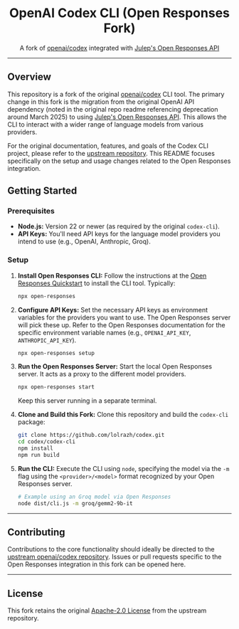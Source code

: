 <h1 align="center">OpenAI Codex CLI (Open Responses Fork)</h1>
<p align="center">A fork of <a href="https://github.com/openai/codex">openai/codex</a> integrated with <a href="https://docs.julep.ai/responses/quickstart">Julep's Open Responses API</a></p>

---

## Overview

This repository is a fork of the original [openai/codex](https://github.com/openai/codex) CLI tool. The primary change in this fork is the migration from the original OpenAI API dependency (noted in the original repo readme referencing deprecation around March 2025) to using [Julep's Open Responses API](https://docs.julep.ai/responses/quickstart). This allows the CLI to interact with a wider range of language models from various providers.

For the original documentation, features, and goals of the Codex CLI project, please refer to the [upstream repository](https://github.com/openai/codex). This README focuses specifically on the setup and usage changes related to the Open Responses integration.

## Getting Started

### Prerequisites

- **Node.js:** Version 22 or newer (as required by the original `codex-cli`).
- **API Keys:** You'll need API keys for the language model providers you intend to use (e.g., OpenAI, Anthropic, Groq).

### Setup

1.  **Install Open Responses CLI:**
    Follow the instructions at the [Open Responses Quickstart](https://docs.julep.ai/responses/quickstart#cli-installation) to install the CLI tool. Typically:
    ```bash
    npx open-responses
    ```

2.  **Configure API Keys:**
    Set the necessary API keys as environment variables for the providers you want to use. The Open Responses server will pick these up. Refer to the Open Responses documentation for the specific environment variable names (e.g., `OPENAI_API_KEY`, `ANTHROPIC_API_KEY`).
    ```bash
    npx open-responses setup
    ```

3.  **Run the Open Responses Server:**
    Start the local Open Responses server. It acts as a proxy to the different model providers.
    ```bash
    npx open-responses start
    ```
    Keep this server running in a separate terminal.

4.  **Clone and Build this Fork:**
    Clone this repository and build the `codex-cli` package:
    ```bash
    git clone https://github.com/lolrazh/codex.git
    cd codex/codex-cli
    npm install
    npm run build
    ```

5.  **Run the CLI:**
    Execute the CLI using `node`, specifying the model via the `-m` flag using the `<provider>/<model>` format recognized by your Open Responses server.
    ```bash
    # Example using an Groq model via Open Responses
    node dist/cli.js -m groq/gemm2-9b-it
    ```

---

## Contributing

Contributions to the core functionality should ideally be directed to the [upstream openai/codex repository](https://github.com/openai/codex). Issues or pull requests specific to the Open Responses integration in this fork can be opened here.

---

## License

This fork retains the original [Apache-2.0 License](LICENSE) from the upstream repository.
